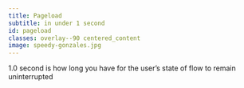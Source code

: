 ```yaml
---
title: Pageload 
subtitle: in under 1 second 
id: pageload
classes: overlay--90 centered_content
image: speedy-gonzales.jpg
---
```

1.0 second is how long you have for the user’s state of flow to remain uninterrupted